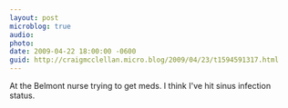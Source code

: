```yaml
---
layout: post
microblog: true
audio: 
photo: 
date: 2009-04-22 18:00:00 -0600
guid: http://craigmcclellan.micro.blog/2009/04/23/t1594591317.html
---
```

At the Belmont nurse trying to get meds. I think I've hit sinus infection status.
